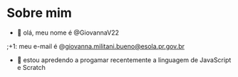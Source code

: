 # Sobre mim
- 👋 olá, meu nome é @GiovannaV22

;+1: meu e-mail é @giovanna.militani.bueno@esola.pr.gov.br

- 🌱 estou apredendo a progamar recentemente a linguagem de JavaScript e Scratch 


<!---
GiovannaV22/GiovannaV22 is a ✨ special ✨ repository because its `README.md` (this file) appears on your GitHub profile.
You can click the Preview link to take a look at your changes.
--->
